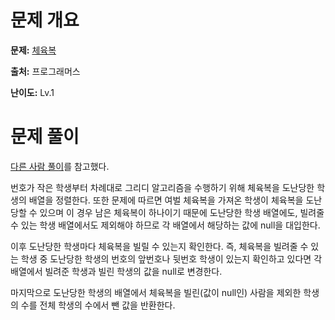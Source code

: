 # 문제 개요

**문제:** [체육복](https://school.programmers.co.kr/learn/courses/30/lessons/42862#)

**출처:** 프로그래머스

**난이도:** Lv.1

# 문제 풀이

[다른 사람 풀이](https://school.programmers.co.kr/questions/52767)를 참고했다.

번호가 작은 학생부터 차례대로 그리디 알고리즘을 수행하기 위해 체육복을 도난당한 학생의 배열을 정렬한다. 또한 문제에 따르면 여벌 체육복을 가져온 학생이 체육복을 도난당할 수 있으며 이 경우 남은 체육복이 하나이기 때문에 도난당한 학생 배열에도, 빌려줄 수 있는 학생 배열에서도 제외해야 하므로 각 배열에서 해당하는 값에 null을 대입한다.

이후 도난당한 학생마다 체육복을 빌릴 수 있는지 확인한다. 즉, 체육복을 빌려줄 수 있는 학생 중 도난당한 학생의 번호의 앞번호나 뒷번호 학생이 있는지 확인하고 있다면 각 배열에서 빌려준 학생과 빌린 학생의 값을 null로 변경한다.

마지막으로 도난당한 학생의 배열에서 체육복을 빌린(값이 null인) 사람을 제외한 학생의 수를 전체 학생의 수에서 뺀 값을 반환한다.
